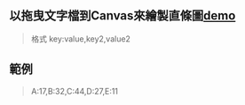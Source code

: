 ## 以拖曳文字檔到Canvas來繪製直條圖[demo](https://laijunbin.github.io/WebExercise/skill12-barChart/chart.html)
>格式 key:value,key2,value2
## 範例
>A:17,B:32,C:44,D:27,E:11